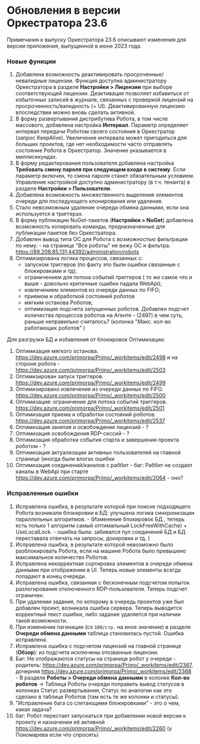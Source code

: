 # Обновления в версии Оркестратора 23.6

Примечания к выпуску Оркестратора 23.6 описывают изменения для версии приложения, выпущенной в июне 2023 года.

### Новые функции
1. Добавлена возможность деактивировать просроченные/невалидные лицензии. Функция доступна администратору Оркестратора в разделе **Настройки > Лицензии** при выборе соответствующей лицензии. Деактивация позволяет избавиться от избыточных записей в журнале, связанных с проверкой лицензий на просроченность/валидность (+ UI). Деактивированную лицензию впоследствии можно вновь сделать активной. 
1. В форму развертывания дистрибутива Робота, в том числе массового, добавлена настройка **Интервал**. Параметр определяет интервал передачи Роботом своего состояния в Оркестратор (запрос KeepAlive). Увеличение интервала может пригодиться для больших проектов, где нет необходимости часто отправлять состояние Робота в Оркестратор. Значение указывается в миллисекундах. 
1. В форму редактирования пользователя добавлена настройка **Требовать смену пароля при следующем входе в систему**. Если параметр включен, то смена пароля станет обязательным условием. Управление настройкой доступно администратору (в т.ч. тенанта) в разделе **Настройки > Пользователи**.
1. Добавлена возможность множественного выделения элементов очереди для последующего клонирования или удаления.
1. Стало невозможным удаление очереди обмена данными, если она используется в триггерах. 
1. В форму публикации NuGet-пакетов (**Настройки > NuGet**) добавлена возможность копировать команды, предназначенные для публикации пакетов без Оркестратора. 
1. Добавлен вывод типа ОС для Робота с возможностью фильтрации по нему. - на странице "Все роботы" не вижу ОС и фильтра. https://89.208.85.131:44392/administration/robots
1. Оптимизирована логика процессов, связанных с:
   * запуском триггеров (по факту это были ошибки связанные с блокировками и тд);
   * ограничением для потока событий триггеров ( то же самое что и выше - довольно критичные ошибки  падала WebApi);
   * извлечением элементов из очереди данных по FIFO;
   * приемом и обработкой состояний роботов
   * мягким останова Роботов;
   * оптимизация подсчета запущенных роботов. Добавлен подсчет количества процессов роботов на Агенте - (2497) в чем суть, раньше неправильно считалось? (колонка "Макс. кол-во работающих роботов" )

Для разгрузки БД и избавления от блокировок
Оптимизации:

1. Оптимизация мягкого останова. https://dev.azure.com/primorpa/Primo/_workitems/edit/2498 и на стороне робота - https://dev.azure.com/primorpa/Primo/_workitems/edit/2503
1. Оптимизирован запуск триггеров.  https://dev.azure.com/primorpa/Primo/_workitems/edit/2499
1. Оптимизировано извлечение из очереди данных по FIFO. https://dev.azure.com/primorpa/Primo/_workitems/edit/2500 
1. Оптимизация: ограничение для потока событий триггеров. https://dev.azure.com/primorpa/Primo/_workitems/edit/2501
1. Оптимизация приема и обработки состояний роботов. https://dev.azure.com/primorpa/Primo/_workitems/edit/2537
1. Оптимизация занятия и освобождения лицензий - ?
1. Оптимизация освобождения RDP-сессий - ?
1. Оптимизация обработки события старта и завершения проекта роботом - ?
1. Оптимизация актуализации активных пользователей на главной странице (иногда были  влогах ошибки
1. Оптимизация соединений/каналов с раббит - баг: Раббит не создает каналы в WebApi при старте https://dev.azure.com/primorpa/Primo/_workitems/edit/2064 - оно?


### Исправленные ошибки
1. Исправлена ошибка, в результате которой при поиске подходящего Робота возникали блокировки в БД: улучшена логика синхронизации параллельных алгоритмов.  - (Изменение блокировок БД , теперь есть только 1 алгоритм самый оптимальный  LockFreeWithCache) + UseLocalLock. - ошибка была: забивался пул соединений БД и БД переставала отвечать на запросы, докировки и тд. )
1. Исправлена ошибка, в результате которой невозможно было разблокировать Робота, если на машине Робота было превышено максимальное количество Роботов.
1. Исправлена некорректная сортировка элементов в очереди обмена данными при отображении в UI. Теперь новые элементы всегда попадают в конец очереди.
1. Исправлена ошибка, связанная с бесконечным подсчетом попыток разлогирования отключенного RDP-пользователя. Теперь подсчет ограничен.
1. При удалении задания, по которому в очередь проектов уже был добавлен проект, возникала ошибка сервера. Теперь выводится корректный текст ошибки, либо задание удаляется при наличии такой возможности.
1. При изменении пагинации (со `100/стр.` на иное значение) в разделе **Очереди обмена данными** таблица становилась пустой. Ошибка исправлена.
1. Исправлена ошибка с подсчетом лицензий на главной странице (**Обзор**): из подсчета исключены отозванные лицензии.
1. Баг: Не отображаются статусы на странице робот у очереди - родитель: https://dev.azure.com/primorpa/Primo/_workitems/edit/2367, дочерняя https://dev.azure.com/primorpa/Primo/_workitems/edit/2368 - В разделе **Роботы > Очереди обмена данными** в колонке **Кол-во роботов** -> Таблица Роботы очереди поправить вывод статусов в колонках Статус развертывания, Статус по аналогии как это сделано в таблице Роботов (там есть те же колонки и статусы). 
1. "Исправление бага со слетающими блокировками" - это о чем, какая задача?
1. баг: Робот перестает запускаться при добавлении новой версии к проекту и назначении её активной https://dev.azure.com/primorpa/Primo/_workitems/edit/2260 (у Пономарева если что спросить)

